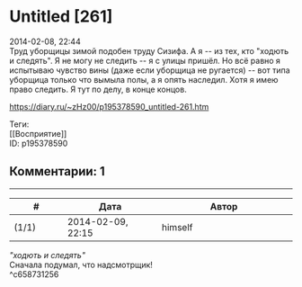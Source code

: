 Untitled [261]
==============

  
2014-02-08, 22:44  
 Труд уборщицы зимой подобен труду Сизифа. А я -- из тех, кто "ходють и следять". Я не могу не следить -- я с улицы пришёл. Но всё равно я испытываю чувство вины (даже если уборщица не ругается) -- вот типа уборщица только что вымыла полы, а я опять наследил. Хотя я имею право следить. Я тут по делу, в конце концов.   
  
<https://diary.ru/~zHz00/p195378590_untitled-261.htm>  
  
Теги:  
[[Восприятие]]  
ID: p195378590  


Комментарии: 1
--------------

  


---



|         #         |              Дата              |                     Автор                     |           ID           |
| --- | --- | --- | --- |
| (1/1) | 2014-02-09, 22:15 | himself | c658731256 |

  
  *"ходють и следять"*    
 Сначала подумал, что надсмотрщик!   
 ^c658731256